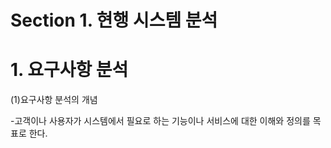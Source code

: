 # Section 1. 현행 시스템 분석

# 1. 요구사항 분석

   (1)요구사항 분석의 개념
   
   -고객이나 사용자가 시스템에서 필요로 하는 기능이나 서비스에 대한 이해와 정의를 목표로 한다.
